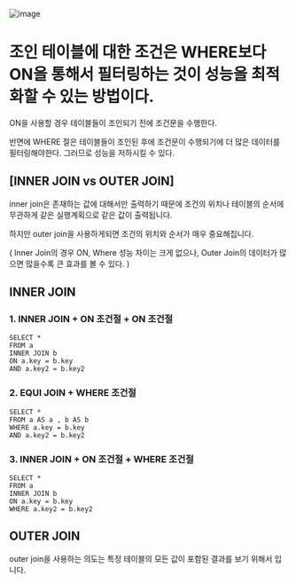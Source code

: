 ![image](https://github.com/KATEKEITH/TIL_log/assets/46472768/26bfacbb-e6ea-4abd-82e1-0e718a86366c)


# 조인 테이블에 대한 조건은 WHERE보다 ON을 통해서 필터링하는 것이 성능을 최적화할 수 있는 방법이다.

ON을 사용할 경우 테이블들이 조인되기 전에 조건문을 수행한다.

반면에 WHERE 절은 테이블들이 조인된 후에 조건문이 수행되기에 더 많은 데이터를 필터링해야한다. 그러므로 성능을 저하시킬 수 있다.

## [INNER JOIN vs OUTER JOIN]

inner join은 존재하는 값에 대해서만 출력하기 때문에 조건의 위치나 테이블의 순서에 무관하게 같은 실행계획으로 같은 값이 출력됩니다. 

하지만 outer join을 사용하게되면 조건의 위치와 순서가 매우 중요해집니다.

( Inner Join의 경우 ON, Where 성능 차이는 크게 없으나, Outer Join의 데이터가 많으면 많을수록 큰 효과를 볼 수 있다. )


## INNER JOIN

### 1. INNER JOIN + ON 조건절 + ON 조건절

```
SELECT *
FROM a
INNER JOIN b
ON a.key = b.key
AND a.key2 = b.key2
```

### 2. EQUI JOIN + WHERE 조건절

```
SELECT *
FROM a AS a , b AS b
WHERE a.key = b.key
AND a.key2 = b.key2
```

### 3. INNER JOIN + ON 조건절 + WHERE 조건절

```
SELECT *
FROM a
INNER JOIN b
ON a.key = b.key
WHERE a.key2 = b.key2
```

## OUTER JOIN

outer join을 사용하는 의도는 특정 테이블의 모든 값이 포함된 결과를 보기 위해서 입니다.


